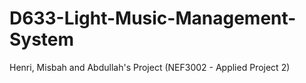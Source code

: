 # D633-Light-Music-Management-System
Henri, Misbah and Abdullah's Project (NEF3002 - Applied Project 2)
